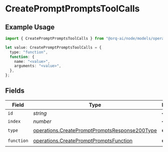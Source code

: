 # CreatePromptPromptsToolCalls

## Example Usage

```typescript
import { CreatePromptPromptsToolCalls } from "@orq-ai/node/models/operations";

let value: CreatePromptPromptsToolCalls = {
  type: "function",
  function: {
    name: "<value>",
    arguments: "<value>",
  },
};
```

## Fields

| Field                                                                                                          | Type                                                                                                           | Required                                                                                                       | Description                                                                                                    |
| -------------------------------------------------------------------------------------------------------------- | -------------------------------------------------------------------------------------------------------------- | -------------------------------------------------------------------------------------------------------------- | -------------------------------------------------------------------------------------------------------------- |
| `id`                                                                                                           | *string*                                                                                                       | :heavy_minus_sign:                                                                                             | N/A                                                                                                            |
| `index`                                                                                                        | *number*                                                                                                       | :heavy_minus_sign:                                                                                             | N/A                                                                                                            |
| `type`                                                                                                         | [operations.CreatePromptPromptsResponse200Type](../../models/operations/createpromptpromptsresponse200type.md) | :heavy_check_mark:                                                                                             | N/A                                                                                                            |
| `function`                                                                                                     | [operations.CreatePromptPromptsFunction](../../models/operations/createpromptpromptsfunction.md)               | :heavy_check_mark:                                                                                             | N/A                                                                                                            |